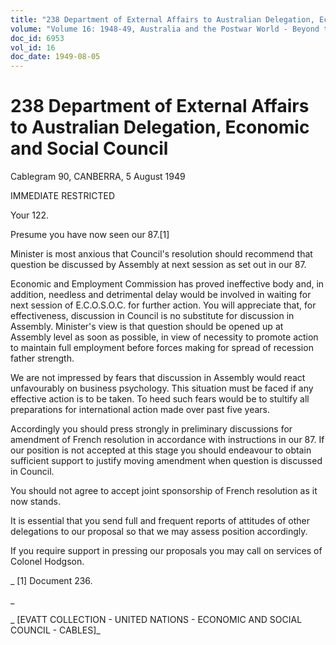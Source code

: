 ```yaml
---
title: "238 Department of External Affairs to Australian Delegation, Economic and Social Council"
volume: "Volume 16: 1948-49, Australia and the Postwar World - Beyond the Region"
doc_id: 6953
vol_id: 16
doc_date: 1949-08-05
---
```


# 238 Department of External Affairs to Australian Delegation, Economic and Social Council

Cablegram 90, CANBERRA, 5 August 1949

IMMEDIATE RESTRICTED

Your 122.

Presume you have now seen our 87.[1]

Minister is most anxious that Council's resolution should recommend that question be discussed by Assembly at next session as set out in our 87.

Economic and Employment Commission has proved ineffective body and, in addition, needless and detrimental delay would be involved in waiting for next session of E.C.O.S.O.C. for further action. You will appreciate that, for effectiveness, discussion in Council is no substitute for discussion in Assembly. Minister's view is that question should be opened up at Assembly level as soon as possible, in view of necessity to promote action to maintain full employment before forces making for spread of recession father strength.

We are not impressed by fears that discussion in Assembly would react unfavourably on business psychology. This situation must be faced if any effective action is to be taken. To heed such fears would be to stultify all preparations for international action made over past five years.

Accordingly you should press strongly in preliminary discussions for amendment of French resolution in accordance with instructions in our 87. If our position is not accepted at this stage you should endeavour to obtain sufficient support to justify moving amendment when question is discussed in Council.

You should not agree to accept joint sponsorship of French resolution as it now stands.

It is essential that you send full and frequent reports of attitudes of other delegations to our proposal so that we may assess position accordingly.

If you require support in pressing our proposals you may call on services of Colonel Hodgson.

_ [1] Document 236.

_

_ [EVATT COLLECTION - UNITED NATIONS - ECONOMIC AND SOCIAL COUNCIL - CABLES]_
